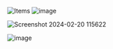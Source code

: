 
![Items](https://github.com/kyawzin-thiha/tk-shipping-module/assets/79551113/5f0a9c1c-d14f-4888-a719-833ab74885e5)
![image](https://github.com/kyawzin-thiha/tk-shipping-module/assets/79551113/e70e0457-701c-477e-9161-7e13cb2907ac)

![Screenshot 2024-02-20 115622](https://github.com/kyawzin-thiha/tk-shipping-module/assets/79551113/4a99d097-4d65-49f0-967b-73ce3de710ec)

![image](https://github.com/kyawzin-thiha/tk-shipping-module/assets/79551113/a8d3806a-7318-4d2e-8aa0-b500b33dae5f)
